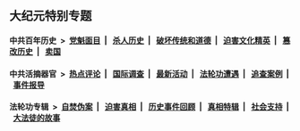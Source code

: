 ## 大纪元特别专题

#### 中共百年历史 &nbsp;>&nbsp; [党魁面目](indexes/nf1176107/README.md?09190430) &nbsp;| &nbsp; [杀人历史](indexes/nf1176106/README.md?09190430) &nbsp;| &nbsp; [破坏传统和道德](indexes/nf1176106/README.md?09190430) &nbsp;| &nbsp; [迫害文化精英](indexes/nf1176111/README.md?09190430) &nbsp;| &nbsp; [篡改历史](indexes/nf1176115/README.md?09190430) &nbsp;| &nbsp; [卖国](indexes/nf1176117/README.md?09190430) 

#### 中共活摘器官 &nbsp;>&nbsp; [热点评论](indexes/nf5879/README.md?09190430) &nbsp;| &nbsp; [国际调查](indexes/nf5947/README.md?09190430) &nbsp;| &nbsp; [最新活动](indexes/nf5883/README.md?09190430) &nbsp;| &nbsp; [法轮功遭遇](indexes/nf5881/README.md?09190430) &nbsp;| &nbsp; [追查案例](indexes/nf5880/README.md?09190430) &nbsp;| &nbsp; [事件报导](indexes/nf5877/README.md?09190430) 

#### 法轮功专辑 &nbsp;>&nbsp; [自焚伪案](indexes/nf5562/README.md?09190430) &nbsp;| &nbsp; [迫害真相](indexes/nf4379/README.md?09190430) &nbsp;| &nbsp; [历史事件回顾](indexes/nf5793/README.md?09190430) &nbsp;| &nbsp; [真相特辑](indexes/nf4389/README.md?09190430) &nbsp;| &nbsp; [社会支持](indexes/nf4386/README.md?09190430) &nbsp;| &nbsp; [大法徒的故事](indexes/nf1147481/README.md?09190430) 
